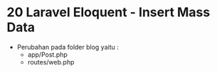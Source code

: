 # 20 Laravel Eloquent - Insert Mass Data

- Perubahan pada folder blog yaitu :
    - app/Post.php
    - routes/web.php